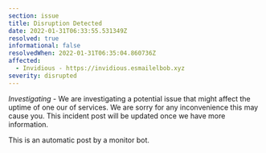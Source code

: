 ```yaml
---
section: issue
title: Disruption Detected
date: 2022-01-31T06:33:55.531349Z
resolved: true
informational: false
resolvedWhen: 2022-01-31T06:35:04.860736Z
affected:
  - Invidious - https://invidious.esmailelbob.xyz
severity: disrupted
---
```

*Investigating* - We are investigating a potential issue that might affect the uptime of one our of services. We are sorry for any inconvenience this may cause you. This incident post will be updated once we have more information.

This is an automatic post by a monitor bot.
        